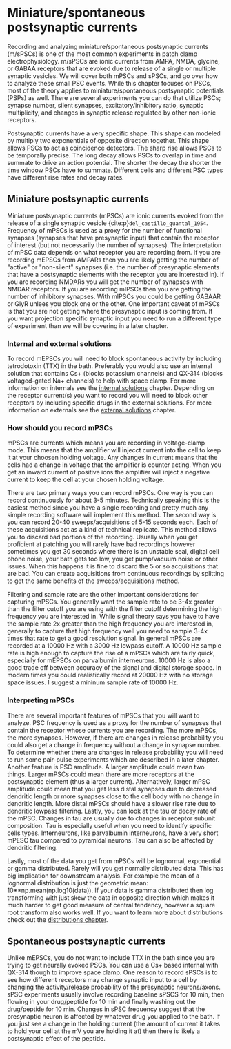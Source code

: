 # Miniature/spontaneous postsynaptic currents
Recording and analyzing miniature/spontaneous postsynaptic currents (m/sPSCs) is one of the most common experiments in patch clamp electrophysiology. m/sPSCs are ionic currents from AMPA, NMDA, glycine, or GABAA receptors that are evoked due to release of a single or multiple synaptic vesicles. We will cover both mPSCs and sPSCs, and go over how to analyze these small PSC events. While this chapter focuses on PSCs, most of the theory applies to miniature/spontaneous postsynaptic potentials (PSPs) as well. There are several experiments you can do that utilize PSCs; synapse number, silent synapses, excitatory/inhibitory ratio, synaptic multiplicity, and changes in synaptic release regulated by other non-ionic receptors.

Postsynaptic currents have a very specific shape. This shape can modeled by multiply two exponentials of opposite direction together. This shape allows PSCs to act as coincidence detectors. The sharp rise allows PSCs to be temporally precise. The long decay allows PSCs to overlap in time and summate to drive an action potential. The shorter the decay the shorter the time window PSCs have to summate. Different cells and different PSC types have different rise rates and decay rates.

## Miniature postsynaptic currents
Miniature postsynaptic currents (mPSCs) are ionic currents evoked from the release of a single synaptic vesicle {cite:p}`del_castillo_quantal_1954`. Frequency of mPSCs is used as a proxy for the number of functional synapses (synapses that have presynaptic input) that contain the receptor of interest (but not necessarily the number of synapses). The interpretation of mPSC data depends on what receptor you are recording from. If you are recording mEPSCs from AMPARs then you are likely getting the number of "active" or "non-silent" synapses (i.e. the number of presynaptic elements that have a postsynaptic elements with the receptor you are interested in). If you are recording NMDARs you will get the number of synapses with NMDAR receptors. If you are recording mIPSCs then you are getting the number of inhibitory synapses. With mIPSCs you could be getting GABAAR or GlyR unlees you block one or the other. One important caveat of mPSCs is that you are not getting where the presynaptic input is coming from. If you want projection specific synaptic input you need to run a different type of experiment than we will be covering in a later chapter.

### Internal and external solutions
To record mEPSCs you will need to block spontaneous activity by including tetrodotoxin (TTX) in the bath. Preferably you would also use an internal solution that contains Cs+ (blocks potassium channels) and QX-314 (blocks voltaged-gated Na+ channels) to help with space clamp. For more information on internals see the [internal solutions](internal_solutions) chapter. Depending on the receptor current(s) you want to record you will need to block other receptors by including specific drugs in the external solutions. For more information on externals see the [external solutions](external_solutions) chapter.

### How should you record mPSCs
mPSCs are currents which means you are recording in voltage-clamp mode. This means that the amplifier will injecct current into the cell to keep it at your choosen holding voltage. Any changes in current means that the cells had a change in voltage that the amplifier is counter acting. When you get an inward current of positive ions the amplifier will inject a negative current to keep the cell at your chosen holding voltage. 

There are two primary ways you can record mPSCs. One way is you can record continuously for about 3-5 minutes. Technically speaking this is the easiest method since you have a single recording and pretty much any simple recording software will implement this method. The second way is you can record 20-40 sweeps/acquisitions of 5-15 seconds each. Each of these acquisitions act as a kind of technical replicate. This method allows you to discard bad portions of the recording. Usually when you get proficient at patching you will rarely have bad recordings however sometimes you get 30 seconds where there is an unstable seal, digital cell phone noise, your bath gets too low, you get pump/vacuum noise or other issues. When this happens it is fine to discard the 5 or so acquisitions that are bad. You can create acquisitions from continuous recordings by splitting to get the same benefits of the sweeps/acquisitions method.

Filtering and sample rate are the other important considerations for capturing mPSCs. You generally want the sample rate to be 3-4x greater than the filter cutoff you are using with the filter cutoff determining the high frequency you are interested in. While signal theory says you have to have the sample rate 2x greater than the high frequency you are interested in, generally to capture that high frequency well you need to sample 3-4x times that rate to get a good resolution signal. In general mPSCs are recorded at a 10000 Hz with a 3000 Hz lowpass cutoff. A 10000 Hz sample rate is high enough to capture the rise of a mPSCs which are fairly quick, especially for mEPSCs on parvalbumin interneurons. 10000 Hz is also a good trade off between accuracy of the signal and digital storage space. In modern times you could realistically record at 20000 Hz with no storage space issues. I suggest a mininum sample rate of 10000 Hz.

### Interpreting mPSCs
There are several important features of mPSCs that you will want to analyze. PSC frequency is used as a proxy for the number of synapses that contain the receptor whose currents you are recording. The more mPSCs, the more synapses. However, if there are changes in release probability you could also get a change in frequency without a change in synapse number. To determine whether there are changes in release probability you will need to run some pair-pulse experiments which are described in a later chapter. Another feature is PSC amplitude. A larger amplitude could mean two things. Larger mPSCs could mean there are more receptors at the postsynaptic element (thus a larger current). Alternatively, larger mPSC amplitude could mean that you get less distal synapses due to decreased dendritic length or more synapses close to the cell body with no change in dendritic length. More distal mPSCs should have a slower rise rate due to dendritic lowpass filtering. Lastly, you can look at the tau or decay rate of the mPSC. Changes in tau are usually due to changes in receptor subunit composition. Tau is especially useful when you need to identify specific cells types. Interneurons, like parvalbumin interneurons, have a very short mPESC tau compared to pyramidal neurons. Tau can also be affected by dendritic filtering.

Lastly, most of the data you get from mPSCs will be lognormal, exponential or gamma distributed. Rarely will you get normally distributed data. This has big implication for downstream analysis. For example the mean of a lognormal distribution is just the geometric mean: 10**np.mean(np.log10(data)). If your data is gamma distributed then log transforming with just skew the data in opposite direction which makes it much harder to get good measure of central tendency, however a square root transform also works well. If you want to learn more about distributions check out the [distributions chapter](distributions).

## Spontaneous postsynaptic currents
Unlike mEPSCs, you do not want to include TTX in the bath since you are trying to get neurally evoked PSCs. You can use a Cs+ based internal with QX-314 though to improve space clamp. One reason to record sPSCs is to see how different receptors may change synaptic input to a cell by changing the activity/release probability of the presynaptic neurons/axons. sPSC experiments usually involve recording baseline sPSCS for 10 min, then flowing in your drug/peptide for 10 min and finally washing out the drug/peptide for 10 min. Changes in sPSC frequency suggest that the presynaptic neuron is affected by whatever drug you applied to the bath. If you just see a change in the holding current (the amount of current it takes to hold your cell at the mV you are holding it at) then there is likely a postsynaptic effect of the peptide. 